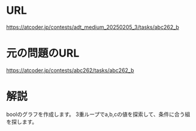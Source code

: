 # URL
https://atcoder.jp/contests/adt_medium_20250205_3/tasks/abc262_b

# 元の問題のURL
https://atcoder.jp/contests/abc262/tasks/abc262_b

# 解説
boolのグラフを作成します。
3重ループでa,b,cの値を探索して、条件に合う組を探します。
